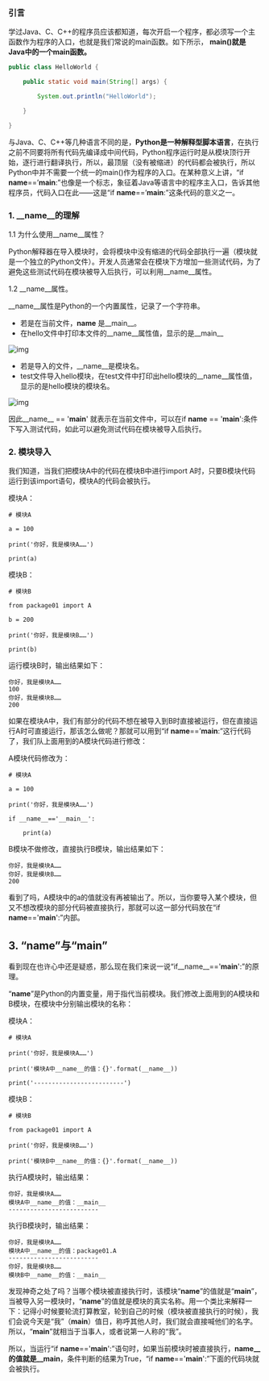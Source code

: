 ### 引言

学过Java、C、C++的程序员应该都知道，每次开启一个程序，都必须写一个主函数作为程序的入口，也就是我们常说的main函数。如下所示， **main()就是Java中的一个main函数。**

```java
public class HelloWorld {

    public static void main(String[] args) {

        System.out.println("HelloWorld");

    }

}
```

与Java、C、C++等几种语言不同的是，**Python是一种解释型脚本语言**，在执行之前不同要将所有代码先编译成中间代码，Python程序运行时是从模块顶行开始，逐行进行翻译执行，所以，最顶层（没有被缩进）的代码都会被执行，所以Python中并不需要一个统一的main()作为程序的入口。在某种意义上讲，“if __name__==’__main__:”也像是一个标志，象征着Java等语言中的程序主入口，告诉其他程序员，代码入口在此——这是“if __name__==’__main__:”这条代码的意义之一。

### 1. __name__的理解

1.1 为什么使用__name__属性？

Python解释器在导入模块时，会将模块中没有缩进的代码全部执行一遍（模块就是一个独立的Python文件）。开发人员通常会在模块下方增加一些测试代码，为了避免这些测试代码在模块被导入后执行，可以利用__name__属性。

1.2 __name__属性。

__name__属性是Python的一个内置属性，记录了一个字符串。

- 若是在当前文件，__name__ 是__main__。
- 在hello文件中打印本文件的__name__属性值，显示的是__main__

![img](https://pic1.zhimg.com/80/v2-ab797099d03e19a01348af6b84d86dc0_1440w.webp)

- 若是导入的文件，__name__是模块名。
- test文件导入hello模块，在test文件中打印出hello模块的__name__属性值，显示的是hello模块的模块名。

![img](https://pic2.zhimg.com/80/v2-f6141627bc99770b7b906e17dc6a9005_1440w.webp)

因此__name__ == '__main__' 就表示在当前文件中，可以在if __name__ == '__main__':条件下写入测试代码，如此可以避免测试代码在模块被导入后执行。

### 2. 模块导入

我们知道，当我们把模块A中的代码在模块B中进行import A时，只要B模块代码运行到该import语句，模块A的代码会被执行。

模块A：

```python3
# 模块A

a = 100

print('你好，我是模块A……')

print(a)
```

模块B：

```python3
# 模块B

from package01 import A

b = 200

print('你好，我是模块B……')

print(b)
```

运行模块B时，输出结果如下：

```python3
你好，我是模块A……
100
你好，我是模块B……
200
```

如果在模块A中，我们有部分的代码不想在被导入到B时直接被运行，但在直接运行A时可直接运行，那该怎么做呢？那就可以用到“if __name__==’__main__:”这行代码了，我们队上面用到的A模块代码进行修改：

A模块代码修改为：

```python3
# 模块A

a = 100

print('你好，我是模块A……')

if __name__=='__main__':

    print(a)
```

B模块不做修改，直接执行B模块，输出结果如下：

```python3
你好，我是模块A……
你好，我是模块B……
200
```

看到了吗，A模块中的a的值就没有再被输出了。所以，当你要导入某个模块，但又不想改模块的部分代码被直接执行，那就可以这一部分代码放在“if __name__=='__main__':”内部。

## 3. **“__name__”与“__main__”**

看到现在也许心中还是疑惑，那么现在我们来说一说“if__name__=='__main__':”的原理。

“__name__”是Python的内置变量，用于指代当前模块。我们修改上面用到的A模块和B模块，在模块中分别输出模块的名称：

模块A：

```python3
# 模块A

print('你好，我是模块A……')

print('模块A中__name__的值：{}'.format(__name__))

print('-------------------------')
```

模块B：

```python3
# 模块B

from package01 import A

print('你好，我是模块B……')

print('模块B中__name__的值：{}'.format(__name__))
```

执行A模块时，输出结果：

```python3
你好，我是模块A……
模块A中__name__的值：__main__
-------------------------
```

执行B模块时，输出结果：

```python3
你好，我是模块A……
模块A中__name__的值：package01.A
-------------------------
你好，我是模块B……
模块B中__name__的值：__main__
```

发现神奇之处了吗？当哪个模块被直接执行时，该模块“__name__”的值就是“__main__”，当被导入另一模块时，“__name__”的值就是模块的真实名称。用一个类比来解释一下：记得小时候要轮流打算教室，轮到自己的时候（模块被直接执行的时候），我们会说今天是“我”（__main__）值日，称呼其他人时，我们就会直接喊他们的名字。所以，“__main__”就相当于当事人，或者说第一人称的“我”。

所以，当运行“if __name__=='__main__':”语句时，如果当前模块时被直接执行，__name__的值就是__main__，条件判断的结果为True，“if __name__=='__main__':”下面的代码块就会被执行。